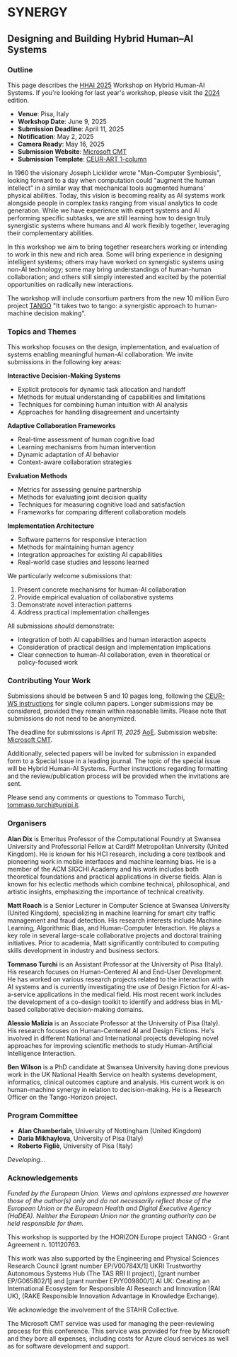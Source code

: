 # SYNERGY
## Designing and Building Hybrid Human–AI Systems

### Outline

This page describes the [HHAI 2025](https://hhai-conference.org/2025/) Workshop on Hybrid Human-AI Systems. If you're looking for last year's workshop, please visit the [2024](https://synergy.trx.li/2024/) edition.
- **Venue**: Pisa, Italy
- **Workshop Date**: June 9, 2025
- **Submission Deadline**: April 11, 2025
- **Notification**: May 2, 2025
- **Camera Ready**: May 16, 2025
- **Submission Website**: [Microsoft CMT](https://cmt3.research.microsoft.com/SYNERGY2025)
- **Submission Template**: [CEUR-ART 1-column](https://drive.google.com/file/d/1-1jUjijZI3IdXc7lHQbJBPeq_SGRAiel/view?usp=sharing)

In 1960 the visionary Joseph Licklider wrote "Man-Computer Symbiosis", looking forward to a day when computation could "augment the human intellect" in a similar way that mechanical tools augmented humans' physical abilities. Today, this vision is becoming reality as AI systems work alongside people in complex tasks ranging from visual analytics to code generation. While we have experience with expert systems and AI performing specific subtasks, we are still learning how to design truly synergistic systems where humans and AI work flexibly together, leveraging their complementary abilities.

In this workshop we aim to bring together researchers working or intending to work in this new and rich area. Some will bring experience in designing intelligent systems; others may have worked on synergistic systems using non-AI technology; some may bring understandings of human-human collaboration; and others still simply interested and excited by the potential opportunities on radically new interactions.

The workshop will include consortium partners from the new 10 million Euro project [TANGO](https://tango-horizon.eu/) "It takes two to tango: a synergistic approach to human-machine decision making".

### Topics and Themes

This workshop focuses on the design, implementation, and evaluation of systems enabling meaningful human-AI collaboration. We invite submissions in the following key areas:

**Interactive Decision-Making Systems**
- Explicit protocols for dynamic task allocation and handoff
- Methods for mutual understanding of capabilities and limitations
- Techniques for combining human intuition with AI analysis
- Approaches for handling disagreement and uncertainty

**Adaptive Collaboration Frameworks**
- Real-time assessment of human cognitive load
- Learning mechanisms from human intervention
- Dynamic adaptation of AI behavior
- Context-aware collaboration strategies

**Evaluation Methods**
- Metrics for assessing genuine partnership
- Methods for evaluating joint decision quality
- Techniques for measuring cognitive load and satisfaction
- Frameworks for comparing different collaboration models

**Implementation Architecture**
- Software patterns for responsive interaction
- Methods for maintaining human agency
- Integration approaches for existing AI capabilities
- Real-world case studies and lessons learned

We particularly welcome submissions that:
1. Present concrete mechanisms for human-AI collaboration
2. Provide empirical evaluation of collaborative systems
3. Demonstrate novel interaction patterns
4. Address practical implementation challenges

All submissions *should* demonstrate:
- Integration of both AI capabilities and human interaction aspects
- Consideration of practical design and implementation implications
- Clear connection to human-AI collaboration, even in theoretical or policy-focused work

### Contributing Your Work

Submissions should be between 5 and 10 pages long, following the [CEUR-WS instructions](https://ceur-ws.org/HOWTOSUBMIT.html) for single column papers. Longer submissions may be considered, provided they remain within reasonable limits. Please note that submissions do not need to be anonymized.

The deadline for submissions is *April 11, 2025* [AoE](https://time.is/Anywhere_on_Earth). Submission website: [Microsoft CMT](https://cmt3.research.microsoft.com/SYNERGY2025).

Additionally, selected papers will be invited for submission in expanded form to a Special Issue in a leading journal. The topic of the special issue will be Hybrid Human-AI Systems. Further instructions regarding formatting and the review/publication process will be provided when the invitations are sent.

Please send any comments or questions to Tommaso Turchi, [tommaso.turchi@unipi.it](mailto:tommaso.turchi@unipi.it).

### Organisers

**Alan Dix** is Emeritus Professor of the Computational Foundry at Swansea University and Professorial Fellow at Cardiff Metropolitan University (United Kingdom). He is known for his HCI research, including a core textbook and pioneering work in mobile interfaces and machine learning bias. He is a member of the ACM SIGCHI Academy and his work includes both theoretical foundations and practical applications in diverse fields. Alan is known for his eclectic methods which combine technical, philosophical, and artistic insights, emphasizing the importance of technical creativity.

**Matt Roach** is a Senior Lecturer in Computer Science at Swansea University (United Kingdom), specializing in machine learning for smart city traffic management and fraud detection. His research interests include Machine Learning, Algorithmic Bias, and Human-Computer Interaction. He plays a key role in several large-scale collaborative projects and doctoral training initiatives. Prior to academia, Matt significantly contributed to computing skills development in industry and business sectors.

**Tommaso Turchi** is an Assistant Professor at the University of Pisa (Italy). His research focuses on Human-Centered AI and End-User Development. He has worked on various research projects related to the interaction with AI systems and is currently investigating the use of Design Fiction for AI-as-a-service applications in the medical field. His most recent work includes the development of a co-design toolkit to identify and address bias in ML-based collaborative decision-making domains.

**Alessio Malizia** is an Associate Professor at the University of Pisa (Italy). His research focuses on Human-Centered AI and Design Fictions. He's involved in different National and International projects developing novel approaches for improving scientific methods to study Human-Artificial Intelligence Interaction.

**Ben Wilson** is a PhD candidate at Swansea University having done previous work in the UK National Health Service on health systems development, informatics, clinical outcomes capture and analysis. His current work is on human-machine synergy in relation to decision-making. He is a Research Officer on the Tango-Horizon project.

### Program Committee

- **Alan Chamberlain**, University of Nottingham (United Kingdom)
- **Daria Mikhaylova**, University of Pisa (Italy)
- **Roberto Figliè**, University of Pisa (Italy)

*Developing...*

### Acknowledgements

_Funded by the European Union. Views and opinions expressed are however those of the author(s) only and do not necessarily reflect those of the European Union or the European Health and Digital Executive Agency (HaDEA). Neither the European Union nor the granting authority can be held responsible for them._

This workshop is supported by the HORIZON Europe project TANGO - Grant Agreement n. 101120763.

This work was also supported by the Engineering and Physical Sciences Research Council [grant number EP/V00784X/1] UKRI Trustworthy Autonomous Systems Hub (The TAS RRI II project), [grant number EP/G065802/1] and [grant number EP/Y009800/1] AI UK: Creating an International Ecosystem for Responsible AI Research and Innovation (RAI UK), (RAKE Responsible Innovation Advantage in Knowledge Exchange).

We acknowledge the involvement of the STAHR Collective.

The Microsoft CMT service was used for managing the peer-reviewing process for this conference. This service was provided for free by Microsoft and they bore all expenses, including costs for Azure cloud services as well as for software development and support.